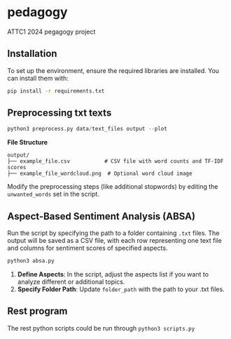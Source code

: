 # pedagogy
ATTC1 2024 pegagogy project

## Installation
To set up the environment, ensure the required libraries are installed. You can install them with:
```bash
pip install -r requirements.txt
```

## Preprocessing txt texts
```python
python3 preprocess.py data/text_files output --plot
```
**File Structure**
```
output/
├── example_file.csv           # CSV file with word counts and TF-IDF scores
├── example_file_wordcloud.png  # Optional word cloud image
```
Modify the preprocessing steps (like additional stopwords) by editing the `unwanted_words` set in the script.

## Aspect-Based Sentiment Analysis (ABSA)
Run the script by specifying the path to a folder containing `.txt` files. The output will be saved as a CSV file, with each row representing one text file and columns for sentiment scores of specified aspects.

```python
python3 absa.py
```
1. **Define Aspects**: In the script, adjust the aspects list if you want to analyze different or additional topics.
2. **Specify Folder Path**: Update `folder_path` with the path to your .txt files.

## Rest program
The rest python scripts could be run through `python3 scripts.py`
